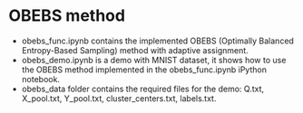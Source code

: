 # OBEBS method
- obebs_func.ipynb contains the implemented OBEBS (Optimally Balanced Entropy-Based Sampling) method with adaptive assignment.
- obebs_demo.ipynb is a demo with MNIST dataset, it shows how to use the OBEBS method implemented in the obebs_func.ipynb iPython notebook.
- obebs_data folder contains the required files for the demo: Q.txt, X_pool.txt, Y_pool.txt, cluster_centers.txt, labels.txt.
